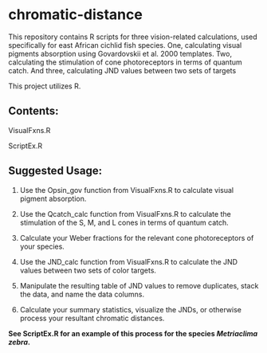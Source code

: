 # chromatic-distance
This repository contains R scripts for three vision-related calculations, used specifically for east African cichlid fish species. One, calculating visual pigments absorption using Govardovskii et al. 2000 templates. Two, calculating the stimulation of cone photoreceptors in terms of quantum catch. And three, calculating JND values between two sets of targets
 
This project utilizes R.
 
## Contents:

VisualFxns.R

ScriptEx.R
 
## Suggested Usage:
 
1. Use the Opsin_gov function from VisualFxns.R to calculate visual pigment absorption. 
 
2. Use the Qcatch_calc function from VisualFxns.R to calculate the stimulation of the S, M, and L cones in terms of quantum catch.

3. Calculate your Weber fractions for the relevant cone photoreceptors of your species. 

4. Use the JND_calc function from VisualFxns.R to calculate the JND values between two sets of color targets.

5. Manipulate the resulting table of JND values to remove duplicates, stack the data, and name the data columns.

6. Calculate your summary statistics, visualize the JNDs, or otherwise process your resultant chromatic distances.


**See ScriptEx.R for an example of this process for the species *Metriaclima zebra*.**
